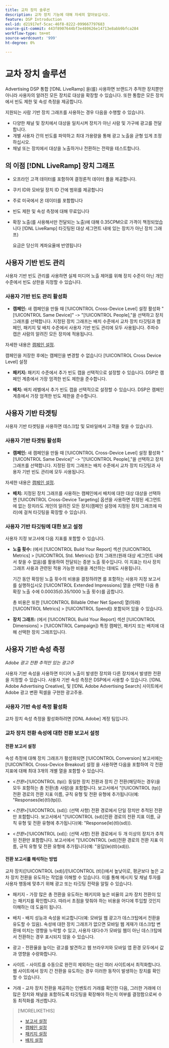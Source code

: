 ```yaml
---
title: 교차 장치 솔루션
description: 교차 장치 기능에 대해 자세히 알아보십시오.
feature: DSP Introduction
exl-id: d21917ef-5cac-46f8-8222-099667797683
source-git-commit: 443f8907644bf3e480626e14713e8abb9bfca284
workflow-type: tm+mt
source-wordcount: '999'
ht-degree: 0%

---
```


# 교차 장치 솔루션

Advertising DSP 통합 [!DNL LiveRamp] 을(를) 사용하면 브랜드가 추적한 장치뿐만 아니라 사용자의 알려진 모든 장치로 대상을 확장할 수 있습니다. 또한 통합은 모든 장치에서 빈도 제한 및 속성 측정을 제공합니다.

지원되는 사람 기반 장치 그래프를 사용하는 경우 다음을 수행할 수 있습니다.

* 다양한 채널 및 장치에서 대상을 일치시켜 장치가 아닌 사람 및 가구에 광고를 전달합니다.
* 개별 사용자 간의 빈도를 파악하고 최대 가용량을 통해 광고 노출을 균형 있게 조정하십시오.
* 채널 또는 장치에서 대상을 노출하거나 전환하는 전략을 테스트합니다.

## 의 이점 [!DNL LiveRamp] 장치 그래프

* 오프라인 고객 데이터를 포함하여 결정론적 데이터 풀을 제공합니다.

* 쿠키 ID와 모바일 장치 ID 간에 범위를 제공합니다

* 주로 미국에서 온 데이터를 포함합니다

* 빈도 제한 및 속성 측정에 대해 무료입니다

* 확장 노출(를 사용해서만 전달되는 노출)에 대해 0.35CPM으로 가격이 책정되었습니다 [!DNL LiveRamp] 타깃팅된 대상 세그먼트 내에 있는 장치가 아닌 장치 그래프)

   요금은 당신의 계좌요율에 반영됩니다

## 사용자 기반 빈도 관리

사용자 기반 빈도 관리를 사용하면 실제 미디어 노출 제어를 위해 장치 수준이 아닌 개인 수준에서 빈도 상한을 지정할 수 있습니다.

### 사용자 기반 빈도 관리 활성화

* **캠페인:** 새 캠페인을 만들 때 [!UICONTROL Cross-Device Level] 설정 활성화 &quot;[!UICONTROL Same Device]&quot; -> &quot;[!UICONTROL People],&quot;을 선택하고 장치 그래프를 선택합니다. 지정된 장치 그래프는 배치 수준에서 교차 장치 타깃팅과 캠페인, 패키지 및 배치 수준에서 사용자 기반 빈도 관리에 모두 사용됩니다. 주파수 캡은 사람의 알려진 모든 장치에 적용됩니다.

자세한 내용은 [캠페인 설정](/help/dsp/campaign-management/campaigns/campaign-settings.md).

캠페인을 저장한 후에는 캠페인을 변경할 수 없습니다 [!UICONTROL Cross Device Level] 설정

* **패키지:**  패키지 수준에서 추가 빈도 캡을 선택적으로 설정할 수 있습니다. DSP은 캠페인 계층에서 가장 엄격한 빈도 제한을 준수합니다.

* **배치:** 배치 레벨에서 추가 빈도 캡을 선택적으로 설정할 수 있습니다. DSP은 캠페인 계층에서 가장 엄격한 빈도 제한을 준수합니다.

## 사용자 기반 타겟팅

사용자 기반 타겟팅을 사용하면 데스크탑 및 모바일에서 고객을 찾을 수 있습니다.

### 사용자 기반 타겟팅 활성화

* **캠페인:** 새 캠페인을 만들 때 [!UICONTROL Cross-Device Level] 설정 활성화 &quot;[!UICONTROL Same Device]&quot; -> &quot;[!UICONTROL People],&quot;을 선택하고 장치 그래프를 선택합니다. 지정된 장치 그래프는 배치 수준에서 교차 장치 타깃팅과 사용자 기반 빈도 관리에 모두 사용됩니다.

자세한 내용은 [캠페인 설정](/help/dsp/campaign-management/campaigns/campaign-settings.md).

* **배치:** 지정된 장치 그래프를 사용하는 캠페인에서 배치에 대한 대상 대상을 선택하면 [!UICONTROL Cross-Device Targeting] 옵션을 사용하면 지정된 세그먼트에 없는 장치라도 개인의 알려진 모든 장치(캠페인 설정에 지정된 장치 그래프에 따라)에 걸쳐 타깃팅을 확장할 수 있습니다.

### 사용자 기반 타깃팅에 대한 보고 설정

사용자 지정 보고서에 다음 지표를 포함할 수 있습니다.

* **노출 횟수:** (에서 [!UICONTROL Build Your Report] 섹션 [!UICONTROL Metrics] > [!UICONTROL Std. Metrics]) 장치 그래프(원래 대상 세그먼트 내에서 찾을 수 없음)를 활용하여 전달되는 증분 노출 횟수입니다. 이 지표는 타사 장치 그래프 사용과 관련된 적용 가능한 비용을 계산하는 데에도 사용됩니다.

   기간 동안 확장된 노출 횟수의 비용을 결정하려면 를 포함하는 사용자 지정 보고서를 실행하십시오 [!UICONTROL Extended Impressions] 열을 선택한 다음 총 확장 노출 수에 $0.00035($0.35/1000 노출 횟수)를 곱합니다.

   총 비용은 또한 [!UICONTROL Billable Other Net Spend] 열(아래) [!UICONTROL Metrics] > [!UICONTROL Spend]) 포함되어 있을 수 있습니다.

* **장치 그래프:** (에서 [!UICONTROL Build Your Report] 섹션 [!UICONTROL Dimensions] > [!UICONTROL Campaign]) 특정 캠페인, 패키지 또는 배치에 대해 선택한 장치 그래프입니다.

## 사용자 기반 속성 측정

*Adobe 광고 전환 추적만 있는 광고주*

사용자 기반 속성을 사용하면 미디어 노출이 발생한 장치와 다른 장치에서 발생한 전환을 지정할 수 있습니다. 사용자 기반 속성 측정은 DSP에서 사용할 수 있습니다. [!DNL Adobe Advertising Creative], 및 [!DNL Adobe Advertising Search] 사이트에서 Adobe 광고 변환 픽셀을 구현한 광고주용.

### 사용자 기반 속성 측정 활성화

교차 장치 속성 측정을 활성화하려면 [!DNL Adobe] 계정 팀입니다.

### 교차 장치 전환 속성에 대한 전환 보고서 설정

#### 전환 보고서 설정

속성 측정에 대해 장치 그래프가 활성화되면 [!UICONTROL Conversion] 보고서에는 [!UICONTROL Cross-Device Breakout] 설정 을 사용하면 다음을 포함하여 각 전환 지표에 대해 최대 3개의 개별 열을 포함할 수 있습니다.

* &lt;*전환*>[!UICONTROL (tp)]: 동일한 장치 전환과 장치 간 전환(해당하는 경우)을 모두 포함하는 총 전환(총 사람)을 포함합니다. 보고서에서 &quot;[!UICONTROL (tp)]전환 경로의 전환 지표 이름, 규칙 유형 및 전환 유형에 추가됩니다(예: &quot;Responses(le)(tl)(tp))).

* &lt;*전환*>[!UICONTROL (sd)]: (선택 사항) 전환 경로에서 단일 장치만 추적된 전환만 포함합니다. 보고서에서 &quot;[!UICONTROL (sd)]전환 경로의 전환 지표 이름, 규칙 유형 및 전환 유형에 추가됩니다(예: &quot;Response(le)(tl)(sd))).

* &lt;*전환*>[!UICONTROL (xd)]: (선택 사항) 전환 경로에서 두 개 이상의 장치가 추적된 전환만 포함합니다. 보고서에서 &quot;[!UICONTROL (xd)]전환 경로의 전환 지표 이름, 규칙 유형 및 전환 유형에 추가됩니다(예: &quot;응답(le)(tl)(xd))).

#### 전환 보고서를 해석하는 방법

교차 장치([!UICONTROL (xd)]/[!UICONTROL (tl)])에서 높낮이로, 평균보다 높은 교차 장치 전환을 유도하는 작업을 이해할 수 있습니다. 이를 통해 메시지 및 채널 투자를 사용자 행동에 맞추기 위해 광고 또는 타깃팅 전략을 알릴 수 있습니다.

* 패키지 - 가장 많은 총 전환을 유도하는 패키지와 높은 비율의 교차 장치 전환이 있는 패키지를 확인합니다. 따라서 초점을 맞춰야 하는 비용을 어디에 투입할 것인지 이해하는 데 도움이 됩니다.

* 배치 - 배치 성능과 속성을 비교합니다(예: 모바일 웹 광고가 데스크탑에서 전환을 유도할 수 있음). 속성에 대한 장치 그래프가 없으면 모바일 웹 게재가 데스크탑 변환에 미치는 영향을 누락할 수 있고, 사용자 대다수가 모바일 웹이 아닌 데스크탑에서 전환하는 경우 표시되지 않을 수 있습니다.

* 광고 - 전환율을 높이는 광고를 발견하고 웹 브라우저와 모바일 앱 환경 모두에서 값과 영향을 수량화합니다.

* 사이트 - 사이트를 수동으로 완전히 제외하는 대신 여러 사이트에서 최적화합니다. 웹 사이트에서 장치 간 전환을 유도하는 경우 이러한 동작이 발생하는 장치를 확인할 수 있습니다.

* 거래 - 교차 장치 전환을 제공하는 인벤토리 거래를 확인한 다음, 그러한 거래에 더 많은 장치와 채널을 포함하도록 타깃팅을 확장해야 하는지 여부를 결정함으로써 수동 최적화를 개선합니다.

>[!MORELIKETHIS]
>
>* [보고서 설정](/help/dsp/reports/report-settings.md)
>* [캠페인 설정](/help/dsp/campaign-management/campaigns/campaign-settings.md)
>* [패키지 설정](/help/dsp/campaign-management/packages/package-settings.md)
>* [배치 설정](/help/dsp/campaign-management/placements/placement-settings.md)

